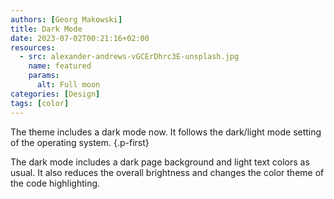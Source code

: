 ```yaml
---
authors: [Georg Makowski]
title: Dark Mode
date: 2023-07-02T00:21:16+02:00
resources:
  - src: alexander-andrews-vGCErDhrc3E-unsplash.jpg
    name: featured
    params:
      alt: Full moon
categories: [Design]
tags: [color]
---
```


The theme includes a dark mode now. It follows the dark/light mode setting of the operating system.
{.p-first}
<!--more-->

The dark mode includes a dark page background and light text colors as usual. It also reduces the overall brightness and changes the color theme of the code highlighting.


